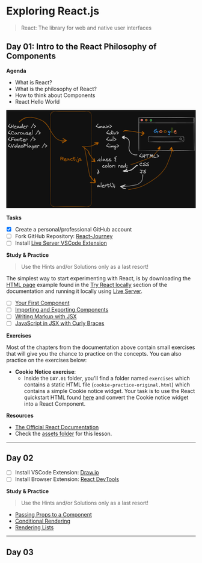 # Exploring React.js

> React: The library for web and native user interfaces

## Day 01: Intro to the React Philosophy of Components

**Agenda**

- What is React?
- What is the philosophy of React?
- How to think about Components
- React Hello World

![](./DAY.01/assets/How.React.Translates.to.HTML.CSS.and.JS.png)

**Tasks**

- [x] Create a personal/professional GitHub account
- [ ] Fork GitHub Repository: [React-Journey](https://github.com/in-tech-gration/React-Journey)
- [ ] Install [Live Server VSCode Extension](https://marketplace.visualstudio.com/items?itemName=ritwickdey.LiveServer)

**Study & Practice**

> Use the Hints and/or Solutions only as a last resort!

The simplest way to start experimenting with React, is by downloading the [HTML page](https://gist.githubusercontent.com/gaearon/0275b1e1518599bbeafcde4722e79ed1/raw/db72dcbf3384ee1708c4a07d3be79860db04bff0/example.html) example found in the [Try React locally](https://react.dev/learn/installation#try-react-locally) section of the documentation and running it locally using [Live Server](https://marketplace.visualstudio.com/items?itemName=ritwickdey.LiveServer).

- [ ] [Your First Component](https://react.dev/learn/your-first-component)
- [ ] [Importing and Exporting Components](https://react.dev/learn/importing-and-exporting-components)
- [ ] [Writing Markup with JSX](https://react.dev/learn/writing-markup-with-jsx)
- [ ] [JavaScript in JSX with Curly Braces](https://react.dev/learn/javascript-in-jsx-with-curly-braces)

**Exercises**

Most of the chapters from the documentation above contain small exercises that will give you the chance to practice on the concepts. You can also practice on the exercises below:

- **Cookie Notice exercise**:
  - Inside the `DAY.01` folder, you'll find a folder named `exercises` which contains a static HTML file (`cookie-practice-original.html`) which contains a simple Cookie notice widget. Your task is to use the React quickstart HTML found [here](https://gist.githubusercontent.com/gaearon/0275b1e1518599bbeafcde4722e79ed1/raw/db72dcbf3384ee1708c4a07d3be79860db04bff0/example.html) and convert the Cookie notice widget into a React Component.

**Resources**

- [The Official React Documentation](https://react.dev/)
- Check the [assets folder](./DAY.01/assets/) for this lesson.

---

## Day 02

- [ ] Install VSCode Extension: [Draw.io](https://marketplace.visualstudio.com/items?itemName=hediet.vscode-drawio)
- [ ] Install Browser Extension: [React DevTools](https://react.dev/learn/react-developer-tools#browser-extension)

**Study & Practice**

> Use the Hints and/or Solutions only as a last resort!

- [Passing Props to a Component](https://react.dev/learn/passing-props-to-a-component)
- [Conditional Rendering](https://react.dev/learn/conditional-rendering)
- [Rendering Lists](https://react.dev/learn/rendering-lists)

---

## Day 03
